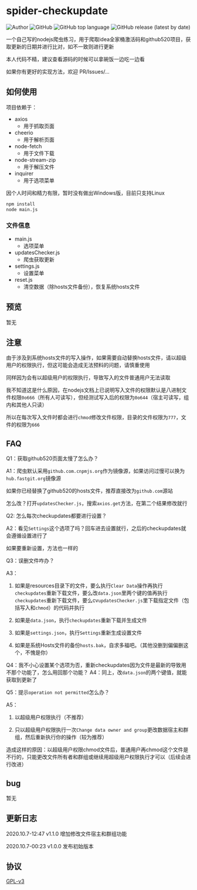 # spider-checkupdate
![Author](https://img.shields.io/static/v1?label=Author&message=Zorin&color=9cf&style=for-the-badge)
![GitHub](https://img.shields.io/github/license/PikaSama/spider-checkupdate?style=for-the-badge)
![GitHub top language](https://img.shields.io/github/languages/top/pikasama/spider-checkupdate?style=for-the-badge)
![GitHub release (latest by date)](https://img.shields.io/github/v/release/pikasama/spider-checkupdate?style=for-the-badge)

一个自己写的nodejs爬虫练习，用于爬取idea全家桶激活码和github520项目，获取更新的日期并进行比对，如不一致则进行更新

本人代码不精，建议查看源码的时候可以拿碗饭一边吃一边看

如果你有更好的实现方法，欢迎 PR/Issues/...
## 如何使用
项目依赖于：
 - axios
   - 用于抓取页面
 - cheerio
   - 用于解析页面
 - node-fetch
   - 用于文件下载
 - node-stream-zip
   - 用于解压文件
 - inquirer
   - 用于选项菜单
   
因个人时间和精力有限，暂时没有做出Windows版，目前只支持Linux
```bash
npm install
node main.js
```
### 文件信息
 - main.js
   - 选项菜单
 - updatesChecker.js
   - 爬虫获取更新
 - settings.js
   - 设置菜单
 - reset.js
   - 清空数据（除hosts文件备份），恢复系统hosts文件
   
## 预览
暂无

## 注意
由于涉及到系统hosts文件的写入操作，如果需要自动替换hosts文件，请以超级用户的权限执行，但这可能会造成无法预料的问题，请慎重使用

同样因为会有以超级用户的权限执行，导致写入的文件普通用户无法读取

我不知道这是什么原因，在nodejs文档上已说明写入文件的权限默认是八进制文件权限`0o666`（所有人可读写），但经测试写入后的权限为`0o644`（宿主可读写，组内和其他人只读）

所以在每次写入文件时都会进行`chmod`修改文件权限，目录的文件权限为`777`，文件的权限为`666`

## FAQ
Q1：获取github520页面太慢了怎么办？

A1：爬虫默认采用`github.com.cnpmjs.org`作为镜像源，如果访问过慢可以换为`hub.fastgit.org`镜像源

如果你已经替换了github520的hosts文件，推荐直接改为`github.com`源站

怎么改？打开`updatesChecker.js`，搜索`axios.get`方法，在第二个结果修改就行

Q2: 怎么每次checkupdates都要进行设置？

A2：看见`Settings`这个选项了吗？回车进去设置就行，之后的checkupdates就会遵循设置进行了

如果要重新设置，方法也一样的

Q3：误删文件咋办？

A3：
1. 如果是resources目录下的文件，要么执行`Clear Data`操作再执行`checkupdates`重新下载文件，要么改`data.json`里两个键的值再执行`checkupdates`重新下载文件，要么cv`updatesChecker.js`里下载指定文件（包括写入和`chmod`）的代码并执行

2. 如果是`data.json`，执行`checkupdates`重新下载并生成文件

3. 如果是`settings.json`，执行`Settings`重新生成设置文件

4. 如果是系统Hosts文件的备份`hosts.bak`，自求多福吧。（其他没删到偏偏删这个，不愧是你）

Q4：我不小心设置某个选项为否，重新checkupdates因为文件是最新的导致用不那个功能了，怎么用回那个功能？
A4：同上，改`data.json`的两个键值，就能获取到更新了

Q5：提示`operation not permitted`怎么办？

A5：
1. 以超级用户权限执行（不推荐）

2. 只以超级用户权限执行一次`Change data owner and group`更改数据宿主和群组，然后重新执行你的操作（较为推荐）

造成这样的原因：以超级用户权限chmod文件后，普通用户再chmod这个文件是不行的，只能更改文件所有者和群组或继续用超级用户权限执行才可以（后续会进行改进）
## bug
暂无

## 更新日志
2020.10.7-12:47 v1.1.0 增加修改文件宿主和群组功能

2020.10.7-00:23 v1.0.0 发布初始版本
## 协议
[GPL-v3](http://www.gnu.org/licenses/gpl-3.0.en.html)